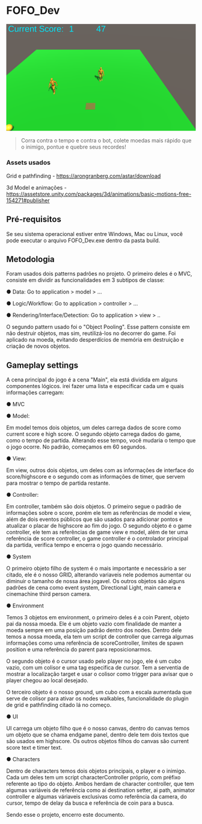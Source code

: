 # FOFO_Dev
<img src="game.png" alt="game">

> Corra contra o tempo e contra o bot, colete moedas mais rápido que o inimigo, pontue e quebre seus recordes!

### Assets usados
Grid e pathfinding - https://arongranberg.com/astar/download

3d Model e animações - https://assetstore.unity.com/packages/3d/animations/basic-motions-free-154271#publisher

## Pré-requisitos
Se seu sistema operacional estiver entre Windows, Mac ou Linux, você pode executar o arquivo FOFO_Dev.exe dentro da pasta build.

## Metodologia
Foram usados dois patterns padrões no projeto. O primeiro deles é o MVC, consiste em dividir as funcionalidades em 3 subtipos de classe:
  
  ● Data: Go to application > model > ...
  
  ● Logic/Workflow: Go to application > controller > ...
  
  ● Rendering/Interface/Detection: Go to application > view > ..

O segundo pattern usado foi o "Object Pooling". Esse pattern consiste em não destruir objetos, mas sim, reutilizá-los no decorrer do game. Foi aplicado na moeda, evitando desperdícios de memória em destruição e criação de novos objetos.

## Gameplay settings
A cena principal do jogo é a cena "Main", ela está dividida em alguns componentes lógicos. irei fazer uma lista e especificar cada um e quais informações carregam:

● MVC

● Model: 

Em model temos dois objetos, um deles carrega dados de score como current score e high score. O segundo objeto carrega dados do game, como o tempo de partida.         Alterando esse tempo, você mudaria o tempo que o jogo ocorre. No padrão, começamos em 60 segundos.

● View:

Em view, outros dois objetos, um deles com as informações de interface do score/highscore e o segundo com as informações de timer, que servem para mostrar o           tempo de partida restante.

● Controller:

Em controller, também são dois objetos. O primeiro segue o padrão de informações sobre o score, porém ele tem as referências de model e view, além de dois             eventos públicos que são usados para adicionar pontos e atualizar o placar de highscore ao fim do jogo. O segundo objeto é o game controller, ele tem as               referências de game view e model, além de ter uma referência de score controller, o game controller é o controlador principal da partida, verifica tempo e             encerra o jogo quando necessário.

● System

O primeiro objeto filho de system é o mais importante e necessário a ser citado, ele é o nosso GRID, alterando variaveis nele podemos aumentar ou diminuir o            tamanho de nossa área jogavel. Os outros objetos são alguns padrões de cena como event system, Directional Light, main camera e cinemachine third person camera.

● Environment
   
  Temos 3 objetos em environment, o primeiro deles é a coin Parent, objeto pai da nossa moeda. Ele é um objeto vazio com finalidade de manter a moeda sempre em uma      posição padrão dentro dos nodes. Dentro dele temos a nossa moeda, ela tem um script de controller que carrega algumas informações como uma referência de                scoreController, limites de spawn position e uma referência do parent para reposicionarmos. 
  
  O segundo objeto é o cursor usado pelo player no jogo, ele é um cubo vazio, com um colisor e uma tag especifica de cursor. Tem a serventia de mostrar a                localização target e usar o colisor como trigger para avisar que o player chegou ao local desejado. 
  
  O terceiro objeto é o nosso ground, um cubo com a escala aumentada que serve de colisor para ativar os nodes walkables, funcionalidade do plugin de grid e            pathfinding citado lá no começo. 
      
● UI
    
UI carrega um objeto filho que é o nosso canvas, dentro do canvas temos um objeto que se chama endgame panel, dentro dele tem dois textos que são usados em             highscore. Os outros objetos filhos do canvas são current score text e timer text.
    
● Characters
      
Dentro de characters temos dois objetos principais, o player e o inimigo. Cada um deles tem um script characterController próprio, com préfixo referente ao tipo      do objeto. Ambos herdam de character controller, que tem algumas variáveis de referência como ai destination setter, ai path, animator controller e algumas            váriaveis exclusivas como referência da camera, do cursor, tempo de delay da busca e referência de coin para a busca.
      
Sendo esse o projeto, encerro este documento.
